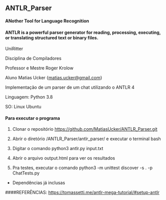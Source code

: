 ## ANTLR_Parser
#### ANother Tool for Language Recognition
#### ANTLR is a powerful parser generator for reading, processing, executing, or translating structured text or binary files.


UniRitter

Disciplina de Compiladores

Professor e Mestre Roger Krolow

Aluno Matias Ucker {matias.ucker@gmail.com}

Implementação de um parser de um chat utilizando o ANTLR 4

Linguagem: Python 3.8

SO: Linux Ubuntu

#### Para executar o programa

1. Clonar o repositório https://github.com/MatiasUcker/ANTLR_Parser.git

2. Abrir o diretório /ANTLR_Parser/antlr_parser/ e executar o terminal bash

3. Digitar o comando python3 antlr.py input.txt

4. Abrir o arquivo output.html para ver os resultados

5. Pra testes, executar o comando python3 -m unittest discover -s . -p ChatTests.py

- Dependências já inclusas




####REFERÊNCIAS:
        https://tomassetti.me/antlr-mega-tutorial/#setup-antlr

